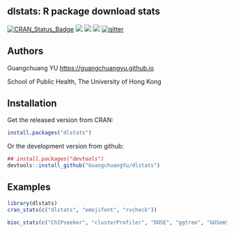 dlstats: R package download stats
---------

[![CRAN_Status_Badge](http://www.r-pkg.org/badges/version/dlstats?color=green)](https://cran.r-project.org/package=dlstats)
![](http://cranlogs.r-pkg.org/badges/grand-total/dlstats?color=green)
![](http://cranlogs.r-pkg.org/badges/dlstats?color=green)
![](http://cranlogs.r-pkg.org/badges/last-week/dlstats?color=green)
[![gitter](https://img.shields.io/badge/GITTER-join%20chat-green.svg)](https://gitter.im/GuangchuangYu/Bioinformatics)


## Authors ##

Guangchuang YU <https://guangchuangyu.github.io>

School of Public Health, The University of Hong Kong 

## Installation ##

Get the released version from CRAN:

```r
install.packages("dlstats")
```

Or the development version from github:

```r
## install.packages("devtools")
devtools::install_github("GuangchuangYu/dlstats")
```

## Examples ##

```r
library(dlstats)
cran_stats(c("dlstats", "emojifont", "rvcheck"))

bioc_stats(c("ChIPseeker", "clusterProfiler", "DOSE", "ggtree", "GOSemSim", "ReactomePA"))
```
